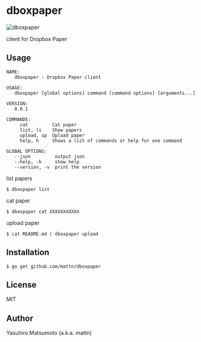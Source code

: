 # dboxpaper

![dboxpaper](https://raw.githubusercontent.com/mattn/dboxpaper/master/dboxpaper-logo256.png)

client for Dropbox Paper

## Usage

```
NAME:
   dboxpaper - Dropbox Paper client

USAGE:
   dboxpaper [global options] command [command options] [arguments...]
   
VERSION:
   0.0.1
   
COMMANDS:
     cat         Cat paper
     list, ls    Show papers
     upload, up  Upload paper
     help, h     Shows a list of commands or help for one command

GLOBAL OPTIONS:
   --json         output json
   --help, -h     show help
   --version, -v  print the version
```

list papers

```
$ dboxpaper list
```

cat paper

```
$ dboxpaper cat XXXXXXXXXXX
```

upload paper

```
$ cat README.md | dboxpaper upload
```

## Installation

```
$ go get github.com/mattn/dboxpaper
```

## License

MIT

## Author

Yasuhiro Matsumoto (a.k.a. mattn)

